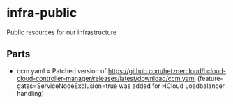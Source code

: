 # infra-public
Public resources for our infrastructure

## Parts
 * ccm.yaml = Patched version of https://github.com/hetznercloud/hcloud-cloud-controller-manager/releases/latest/download/ccm.yaml (feature-gates=ServiceNodeExclusion=true was added for HCloud Loadbalancer handling)
